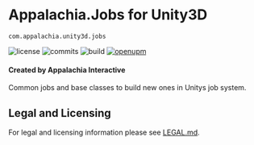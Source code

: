 # Appalachia.Jobs for Unity3D

`com.appalachia.unity3d.jobs`

![license](https://img.shields.io/github/license/AppalachiaInteractive/com.appalachia.unity3d.jobs?)
![commits](https://img.shields.io/github/commit-activity/m/AppalachiaInteractive/com.appalachia.unity3d.jobs?)
![build](https://img.shields.io/github/workflow/status/AppalachiaInteractive/com.appalachia.unity3d.jobs/CI)
[![openupm](https://img.shields.io/npm/v/com.appalachia.unity3d.jobs?label=openupm&registry_uri=https://package.openupm.com)](https://openupm.com/packages/com.appalachia.unity3d.jobs?/)

#### Created by Appalachia Interactive

Common jobs and base classes to build new ones in Unitys job system.

## Legal and Licensing
For legal and licensing information please see [LEGAL.md](./LEGAL.md).
